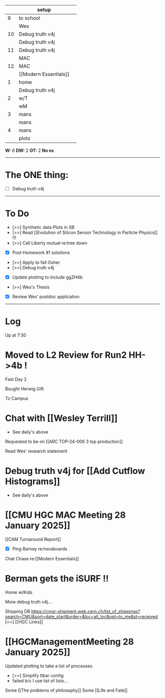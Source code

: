 
|     | setup                 |     |
| --- | --------------------- | --- |
| 9   | to school             |     |
|     | Wes                   |     |
| 10  | Debug truth v4j       |     |
|     | Debug truth v4j       |     |
| 11  | Debug truth v4j       |     |
|     | MAC                   |     |
| 12  | MAC                   |     |
|     | [[Modern Essentials]] |     |
| 1   | home                  |     |
|     | Debug truth v4j       |     |
| 2   | w/T                   |     |
|     | wM                    |     |
| 3   | mans                  |     |
|     | mans                  |     |
| 4   | mans                  |     |
|     | plots                 |     |

**W:** 6 
**DW:** 2
**OT:** 2
 **No ex**

---
# The ONE thing: 
- [ ] Debug truth v4j

---
# To Do

- [>>] Synthetic data Plots in SB 
- [>>] Read [[Evolution of Silicon Sensor Technology in Particle Physics]] !!!
- [>>] Call Liberty mutual re:tree down
- [x] Post Homework #1 solutions
- [>>] Apply to fall Osher
- [>>] Debug truth v4j
- [x] Update plotting to include ggZH4b
- [>>]  Wes's Thesis
- [x] Review Wes' postdoc application

---

# Log

Up at 7:30 

# Moved to L2 Review for Run2 HH->4b !

Fast Day 2

Bought Herwig Gift

To Campus

# Chat with [[Wesley Terrill]]
- See daily's above

Requested to be on [[ARC TOP-24-006 3 top production]]

Read Wes' research statement

# Debug truth v4j for [[Add Cutflow Histograms]]
- See daily's above

# [[CMU HGC MAC Meeting 28 January 2025]]

[[CAM Turnaround Report]]
- [x] Ping Barney re:hexaboards

Chat Chase re:[[Modern Essentials]]

# Berman gets the iSURF !!

Home w/Kids

More debug truth v4j...

Shipping DB
https://cmsr-shipment.web.cern.ch/list_of_shippings?search=CMU&sort=date_start&order=&loc=all_loc&opt=to_me&st=received
[>>]   [[HGC Links]]

# [[HGCManagementMeeting 28 January 2025]]

Updated plotting to take a list of processes. 
- [>>] Simplify ttbar config
- failed b/c I use list of lists...

Some [[The problems of philosophy]]
Some [[Life and Fate]]
